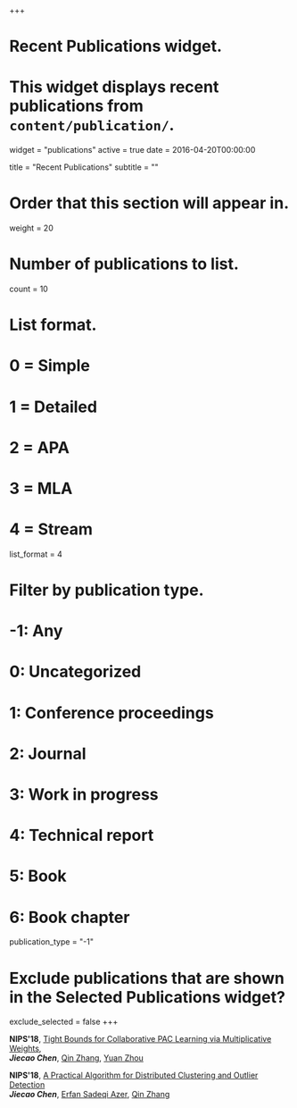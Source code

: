 +++
# Recent Publications widget.
# This widget displays recent publications from `content/publication/`.
widget = "publications"
active = true
date = 2016-04-20T00:00:00

title = "Recent Publications"
subtitle = ""

# Order that this section will appear in.
weight = 20

# Number of publications to list.
count = 10

# List format.
#   0 = Simple
#   1 = Detailed
#   2 = APA
#   3 = MLA
#   4 = Stream
list_format = 4

# Filter by publication type.
# -1: Any
#  0: Uncategorized
#  1: Conference proceedings
#  2: Journal
#  3: Work in progress
#  4: Technical report
#  5: Book
#  6: Book chapter
publication_type = "-1"

# Exclude publications that are shown in the Selected Publications widget?
exclude_selected = false
+++

**NIPS'18**, [Tight Bounds for Collaborative PAC Learning via Multiplicative Weights](https://arxiv.org/abs/1805.09217),  
  ___Jiecao Chen___, [Qin Zhang](http://homes.sice.indiana.edu/qzhangcs/), [Yuan Zhou](http://homes.sice.indiana.edu/yzhoucs/)

**NIPS'18**, [A Practical Algorithm for Distributed Clustering and Outlier Detection](https://arxiv.org/abs/1805.09495)  
  ___Jiecao Chen___, [Erfan Sadeqi Azer](http://homes.sice.indiana.edu/esadeqia/), [Qin Zhang](http://homes.sice.indiana.edu/qzhangcs/)